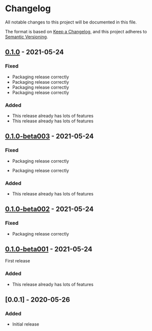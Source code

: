 # Changelog

All notable changes to this project will be documented in this file.

The format is based on [Keep a Changelog](https://keepachangelog.com/en/1.0.0/),
and this project adheres to [Semantic Versioning](https://semver.org/spec/v2.0.0.html).

## [0.1.0] - 2021-05-24

### Fixed
- Packaging release correctly
- Packaging release correctly
- Packaging release correctly
- Packaging release correctly

### Added
- This release already has lots of features
- This release already has lots of features

## [0.1.0-beta003] - 2021-05-24

### Fixed
- Packaging release correctly

- Packaging release correctly

### Added
- This release already has lots of features

## [0.1.0-beta002] - 2021-05-24

### Fixed
- Packaging release correctly

## [0.1.0-beta001] - 2021-05-24

First release

### Added
- This release already has lots of features

## [0.0.1] - 2020-05-26

### Added
- Initial release

[Unreleased]: https://github.com/TheAngryByrd/TypeSafeInternals/compare/v0.1.0...HEAD
[0.1.0]: https://github.com/TheAngryByrd/TypeSafeInternals/compare/v0.0.1...v0.1.0
[0.1.0-beta003]: https://github.com/TheAngryByrd/TypeSafeInternals/compare/v0.0.1...v0.1.0-beta003
[0.1.0-beta002]: https://github.com/TheAngryByrd/TypeSafeInternals/releases/tag/v0.1.0-beta002
[0.1.0-beta001]: https://github.com/TheAngryByrd/TypeSafeInternals/releases/tag/v0.1.0-beta001
